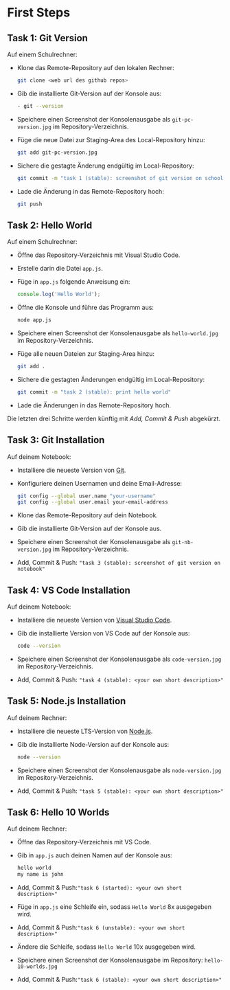 # First Steps

## Task 1: Git Version

Auf einem Schulrechner:

- Klone das Remote-Repository auf den lokalen Rechner: 

  ```bash
  git clone <web url des github repos>
  ```

- Gib die installierte Git-Version auf der Konsole aus: 

  ```bash
  - git --version
  ```

- Speichere einen Screenshot der Konsolenausgabe als `git-pc-version.jpg` im Repository-Verzeichnis.

- Füge die neue Datei zur Staging-Area des Local-Repository hinzu: 

  ```bash 
  git add git-pc-version.jpg
  ```

- Sichere die gestagte Änderung endgültig im Local-Repository: 

  ```bash
  git commit -m "task 1 (stable): screenshot of git version on school pc"
  ```

- Lade die Änderung in das Remote-Repository hoch:

  ```bash
  git push
  ```

## Task 2: Hello World

Auf einem Schulrechner:

- Öffne das Repository-Verzeichnis mit Visual Studio Code.

- Erstelle darin die Datei `app.js`.

- Füge in `app.js` folgende Anweisung ein: 

  ```javascript
  console.log('Hello World');
  ```

- Öffne die Konsole und führe das Programm aus: 

  ```bash
  node app.js
  ```

- Speichere einen Screenshot der Konsolenausgabe als `hello-world.jpg` im Repository-Verzeichnis.

- Füge alle neuen Dateien zur Staging-Area hinzu:

  ```bash
  git add .
  ```

- Sichere die gestagten Änderungen endgültig im Local-Repository: 

  ```bash
  git commit -m "task 2 (stable): print hello world"
  ```

- Lade die Änderungen in das Remote-Repository hoch.

Die letzten drei Schritte werden künftig mit *Add, Commit & Push* abgekürzt.

## Task 3: Git Installation

Auf deinem Notebook:

- Installiere die neueste Version von [Git](https://git-scm.com/downloads).

- Konfiguriere deinen Usernamen und deine Email-Adresse:

  ```bash
  git config --global user.name "your-username"
  git config --global user.email your-email-address
  ```

- Klone das Remote-Repository auf dein Notebook.

- Gib die installierte Git-Version auf der Konsole aus.

- Speichere einen Screenshot der Konsolenausgabe als `git-nb-version.jpg` im Repository-Verzeichnis.

- Add, Commit & Push: `"task 3 (stable): screenshot of git version on notebook"`

## Task 4: VS Code Installation

Auf deinem Notebook:

- Installiere die neueste Version von [Visual Studio Code](https://code.visualstudio.com/download).

- Gib die installierte Version von VS Code auf der Konsole aus:

  ```bash
  code --version
  ```

- Speichere einen Screenshot der Konsolenausgabe als `code-version.jpg` im Repository-Verzeichnis. 

- Add, Commit & Push: `"task 4 (stable): <your own short description>"`

## Task 5: Node.js Installation

Auf deinem Rechner:

- Installiere die neueste LTS-Version von [Node.js](https://nodejs.org/en/).

- Gib die installierte Node-Version auf der Konsole aus:

  ```bash
  node --version
  ```

- Speichere einen Screenshot der Konsolenausgabe als `node-version.jpg` im Repository-Verzeichnis.

- Add, Commit & Push: `"task 5 (stable): <your own short description>"`

## Task 6: Hello 10 Worlds

Auf deinem Rechner:

- Öffne das Repository-Verzeichnis mit VS Code.

- Gib in `app.js` auch deinen Namen auf der Konsole aus:

  ```bash
  hello world
  my name is john
  ```

- Add, Commit & Push:`"task 6 (started): <your own short description>"`

- Füge in `app.js` eine Schleife ein, sodass `Hello World` 8x ausgegeben wird.

- Add, Commit & Push:`"task 6 (unstable): <your own short description>"`

- Ändere die Schleife, sodass `Hello World` 10x ausgegeben wird.

- Speichere einen Screenshot der Konsolenausgabe im Repository: `hello-10-worlds.jpg`

- Add, Commit & Push:`"task 6 (stable): <your own short description>"`
